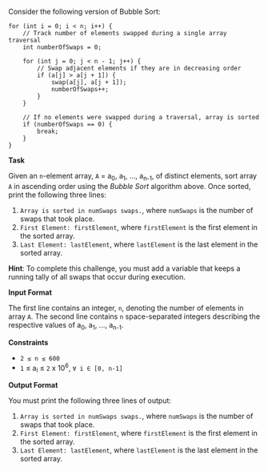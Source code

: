 Consider the following version of Bubble Sort:

```
for (int i = 0; i < n; i++) {
    // Track number of elements swapped during a single array traversal
    int numberOfSwaps = 0;
    
    for (int j = 0; j < n - 1; j++) {
        // Swap adjacent elements if they are in decreasing order
        if (a[j] > a[j + 1]) {
            swap(a[j], a[j + 1]);
            numberOfSwaps++;
        }
    }
    
    // If no elements were swapped during a traversal, array is sorted
    if (numberOfSwaps == 0) {
        break;
    }
}
```

**Task**

Given an `n`-element array, `A` = a<sub>0</sub>, a<sub>1</sub>, ..., a<sub>n-1</sub>, of distinct elements, sort array `A` in ascending order using the _Bubble Sort_ algorithm above. Once sorted, print the following three lines:

1. `Array is sorted in numSwaps swaps.`, where `numSwaps` is the number of swaps that took place.
2. `First Element: firstElement`, where `firstElement` is the first element in the sorted array.
3. `Last Element: lastElement`, where `lastElement` is the last element in the sorted array.

**Hint**: To complete this challenge, you must add a variable that keeps a running tally of all swaps that occur during execution.

**Input Format**

The first line contains an integer, `n`, denoting the number of elements in array `A`. 
The second line contains `n` space-separated integers describing the respective values of a<sub>0</sub>, a<sub>1</sub>, ..., a<sub>n-1</sub>.

**Constraints**

- ` 2 ≤ n ≤ 600 `
- `1` ≤ a<sub>i</sub> ≤ `2` x 10<sup>6</sup>, `∀ i ∈ [0, n-1] `

**Output Format**

You must print the following three lines of output:

1. `Array is sorted in numSwaps swaps.`, where `numSwaps` is the number of swaps that took place.
2. `First Element: firstElement`, where `firstElement` is the first element in the sorted array.
3. `Last Element: lastElement`, where `lastElement` is the last element in the sorted array.
